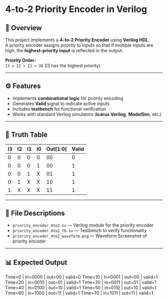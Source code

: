 # 4-to-2 Priority Encoder in Verilog

## 📌 Overview
This project implements a **4-to-2 Priority Encoder** using **Verilog HDL**.  
A priority encoder assigns priority to inputs so that if multiple inputs are high, the **highest-priority input** is reflected in the output.

**Priority Order:**  
`I3 > I2 > I1 > I0` (I3 has the highest priority)

---

## ⚙️ Features
- Implements **combinational logic** for priority encoding
- Generates **Valid** signal to indicate active inputs
- Includes **testbench** for functional verification
- Works with standard Verilog simulators (**Icarus Verilog**, **ModelSim**, etc.)

---

## 🧮 Truth Table

| I3 | I2 | I1 | I0 | Out[1:0] | Valid |
|----|----|----|----|----------|-------|
| 0  | 0  | 0  | 0  | 00       | 0     |
| 0  | 0  | 0  | 1  | 00       | 1     |
| 0  | 0  | 1  | X  | 01       | 1     |
| 0  | 1  | X  | X  | 10       | 1     |
| 1  | X  | X  | X  | 11       | 1     |

---

## 📂 File Descriptions
- `priority_encoder_4to2.sv` — Verilog module for the priority encoder
- `priority_encoder_4to2_tb.sv` — Testbench to verify functionality
- `priority_encoder_4to2_waveform.png` — Waveform Screenshot of priority encoder

---

## 📊 Expected Output

Time=0  | in=0000 | out=00 | valid=0
Time=10 | in=0001 | out=00 | valid=1
Time=20 | in=0010 | out=01 | valid=1
Time=30 | in=0011 | out=01 | valid=1
Time=40 | in=0100 | out=10 | valid=1
Time=50 | in=0110 | out=10 | valid=1
Time=60 | in=1000 | out=11 | valid=1
Time=70 | in=1011 | out=11 | valid=1
